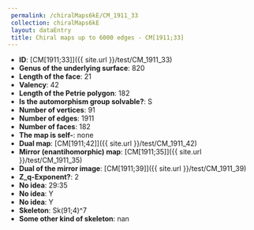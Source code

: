 ```yaml
--- 
 permalink: /chiralMaps6kE/CM_1911_33 
 collection: chiralMaps6kE
 layout: dataEntry
 title: Chiral maps up to 6000 edges - CM[1911;33]
---
```


- **ID**: [CM[1911;33]]({{ site.url }}/test/CM_1911_33)
- **Genus of the underlying surface**: 820
- **Length of the face**: 21
- **Valency**: 42
- **Length of the Petrie polygon**: 182
- **Is the automorphism group solvable?**: S
- **Number of vertices**: 91
- **Number of edges**: 1911
- **Number of faces**: 182
- **The map is self-**: none
- **Dual map**: [CM[1911;42]]({{ site.url }}/test/CM_1911_42)
- **Mirror (enantihomorphic) map**: [CM[1911;35]]({{ site.url }}/test/CM_1911_35)
- **Dual of the mirror image**: [CM[1911;39]]({{ site.url }}/test/CM_1911_39)
- **Z_q-Exponent?**: 2
- **No idea**:  29:35
- **No idea**: Y
- **No idea**: Y
- **Skeleton**: Sk(91;4)^7
- **Some other kind of skeleton**: nan

